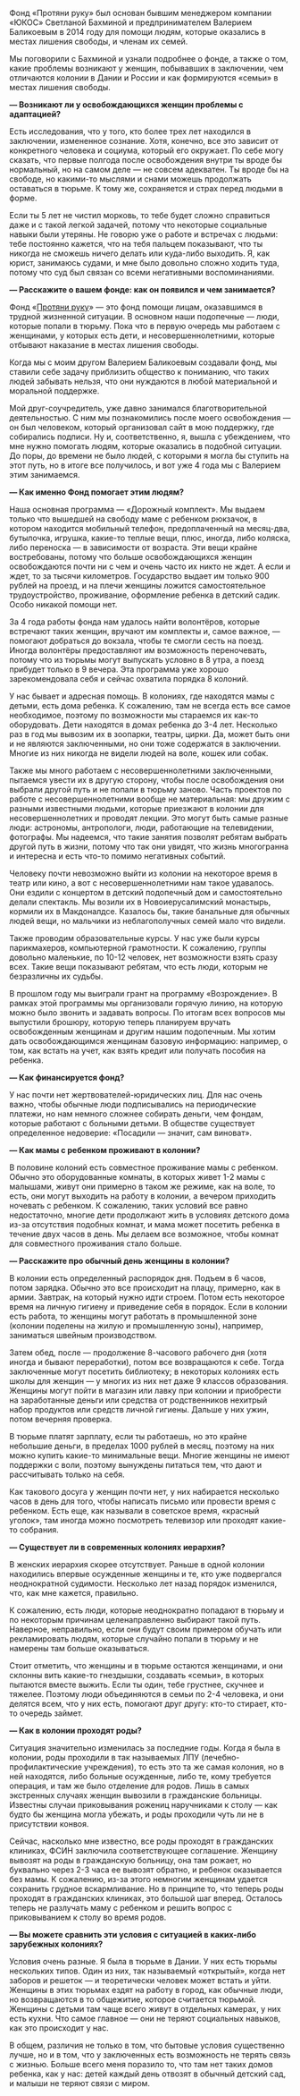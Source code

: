 Фонд «Протяни руку» был основан бывшим менеджером компании «ЮКОС» Светланой Бахминой и предпринимателем Валерием Баликоевым в 2014 году для помощи людям, которые оказались в местах лишения свободы, и членам их семей. 

Мы поговорили с Бахминой и узнали подробнее о фонде, а также о том, какие проблемы возникают у женщин, побывавших в заключении, чем отличаются колонии в Дании и России и как формируются «семьи» в местах лишения свободы.

**— Возникают ли у освобождающихся женщин проблемы с адаптацией?**

Есть исследования, что у того, кто более трех лет находился в заключении, измененное сознание. Хотя, конечно, все это зависит от конкретного человека и социума, который его окружает. По себе могу сказать, что первые полгода после освобождения внутри ты вроде бы нормальный, но на самом деле — не совсем адекватен. Ты вроде бы на свободе, но какими-то мыслями и снами можешь продолжать оставаться в тюрьме. К тому же, сохраняется и страх перед людьми в форме.

Если ты 5 лет не чистил морковь, то тебе будет сложно справиться даже и с такой легкой задачей, потому что некоторые социальные навыки были утеряны. Не говорю уже о работе и встречах с людьми: тебе постоянно кажется, что на тебя пальцем показывают, что ты никогда не сможешь ничего делать или куда-либо выходить. Я, как юрист, занимаюсь судами, и мне было довольно сложно ходить туда, потому что суд был связан со всеми негативными воспоминаниями.

**— Расскажите о вашем фонде: как он появился и чем занимается?**

Фонд «[Протяни руку](https://ruku.org/)» — это фонд помощи лицам, оказавшимся в трудной жизненной ситуации. В основном наши подопечные — люди, которые попали в тюрьму. Пока что в первую очередь мы работаем с женщинами, у которых есть дети, и несовершеннолетними, которые отбывают наказание в местах лишения свободы.

Когда мы с моим другом Валерием Баликоевым создавали фонд, мы ставили себе задачу приблизить общество к пониманию, что таких людей забывать нельзя, что они нуждаются в любой материальной и моральной поддержке.

Мой друг-соучредитель, уже давно занимался благотворительной деятельностью. С ним мы познакомились после моего освобождения — он был человеком, который организовал сайт в мою поддержку, где собирались подписи. Ну и, соответственно, я, вышла с убеждением, что мне нужно помогать людям, которые оказались в подобной ситуации. До поры, до времени не было людей, с которыми я могла бы ступить на этот путь, но в итоге все получилось, и вот уже 4 года мы c Валерием этим занимаемся.

**— Как именно Фонд помогает этим людям?**

Наша основная программа — «Дорожный комплект». Мы выдаем только что вышедшей на свободу маме с ребенком рюкзачок, в котором находится мобильный телефон, предоплаченный на месяц-два, бутылочка, игрушка, какие-то теплые вещи, плюс, иногда, либо коляска, либо переноска — в зависимости от возраста. Эти вещи крайне востребованы, потому что больше освобождающихся женщин освобождаются почти ни с чем и очень часто их никто не ждет. А если и ждет, то за тысячи километров. Государство выдает им только 900 рублей на проезд, и на плечи женщины ложится самостоятельное трудоустройство, проживание, оформление ребенка в детский садик. Особо никакой помощи нет.

За 4 года работы фонда нам удалось найти волонтёров, которые встречают таких женщин, вручают им комплекты и, самое важное, — помогают добраться до вокзала, чтобы те смогли сесть на поезд. Иногда волонтёры предоставляют им возможность переночевать, потому что из тюрьмы могут выпускать условно в 8 утра, а поезд прибудет только в 9 вечера. Эта программа уже хорошо зарекомендовала себя и сейчас охватила порядка 8 колоний.

У нас бывает и адресная помощь. В колониях, где находятся мамы с детьми, есть дома ребенка. К сожалению, там не всегда есть все самое необходимое, поэтому по возможности мы стараемся их как-то оборудовать. Дети находятся в домах ребенка до 3-4 лет. Несколько раз в год мы вывозим их в зоопарки, театры, цирки. Да, может быть они и не являются заключенными, но они тоже содержатся в заключении. Многие из них никогда не видели людей на воле, кошек или собак.

Также мы много работаем с несовершеннолетними заключенными, пытаемся увести их в другую сторону, чтобы после освобождения они выбрали другой путь и не попали в тюрьму заново. Часть проектов по работе с несовершеннолетними вообще не материальная: мы дружим с разными известными людьми, которые приезжают в колонии для несовершеннолетних и проводят лекции. Это могут быть самые разные люди: астрономы, антропологи, люди, работающие на телевидении, фотографы. Мы надеемся, что такие занятия позволят ребятам выбрать другой путь в жизни, потому что так они увидят, что жизнь многогранна и интересна и есть что-то помимо негативных событий.

Человеку почти невозможно выйти из колонии на некоторое время в театр или кино, а вот с несовершеннолетними нам такое удавалось. Они ездили с концертом в детский подопечный дом и самостоятельно делали спектакль. Мы возили их в Новоиерусалимский монастырь, кормили их в Макдоналдсе. Казалось бы, такие банальные для обычных людей вещи, но мальчики из неблагополучных семей мало что видели.

Также проводим образовательные курсы. У нас уже были курсы парикмахеров, компьютерной грамотности. К сожалению, группы довольно маленькие, по 10-12 человек, нет возможности взять сразу всех. Такие вещи показывают ребятам, что есть люди, которым не безразличны их судьбы.

В прошлом году мы выиграли грант на программу «Возрождение». В рамках этой программы мы организовали горячую линию, на которую можно было звонить и задавать вопросы. По итогам всех вопросов мы выпустили брошюру, которую теперь планируем вручать освобожденным женщинам и другим нашим подопечным. Мы хотим дать освобождающимся женщинам базовую информацию: например, о том, как встать на учет, как взять кредит или получать пособия на ребенка.

**— Как финансируется фонд?**

У нас почти нет жертвователей-юридических лиц. Для нас очень важно, чтобы обычные люди подписывались на периодические платежи, но нам немного сложнее собирать деньги, чем фондам, которые работают с больными детьми. В обществе существует определенное недоверие: «Посадили — значит, сам виноват».

**— Как мамы с ребенком проживают в колонии?**

В половине колоний есть совместное проживание мамы с ребенком. Обычно это оборудованные комнаты, в которых живет 1-2 мамы с малышами, живут они примерно в таком же режиме, как на воле, то есть, они могут выходить на работу в колонии, а вечером приходить ночевать с ребенком. К сожалению, таких условий все равно недостаточно, многие дети продолжают жить в условиях детского дома из-за отсутствия подобных комнат, и мама может посетить ребенка в течение двух часов в день. Мы делаем все возможное, чтобы комнат для совместного проживания стало больше.

**— Расскажите про обычный день женщины в колонии?**

В колонии есть определенный распорядок дня. Подъем в 6 часов, потом зарядка. Обычно это все происходит на плацу, примерно, как в армии. Завтрак, на который нужно идти строем. Потом есть некоторое время на личную гигиену и приведение себя в порядок. Если в колонии есть работа, то женщины могут работать в промышленной зоне (колонии поделены на жилую и промышленную зоны), например, заниматься швейным производством.

Затем обед, после — продолжение 8-часового рабочего дня (хотя иногда и бывают переработки), потом все возвращаются к себе. Тогда заключенные могут посетить библиотеку; в некоторых колониях есть школы для женщин — у многих из них нет даже 9 классов образования. Женщины могут пойти в магазин или лавку при колонии и приобрести на заработанные деньги или средства от родственников нехитрый набор продуктов или средств личной гигиены. Дальше у них ужин, потом вечерняя проверка. 

В тюрьме платят зарплату, если ты работаешь, но это крайне небольшие деньги, в пределах 1000 рублей в месяц, поэтому на них можно купить какие-то минимальные вещи. Многие женщины не имеют поддержки с воли, поэтому вынуждены питаться тем, что дают и рассчитывать только на себя.

Как такового досуга у женщин почти нет, у них набирается несколько часов в день для того, чтобы написать письмо или провести время с ребенком. Есть еще, как называли в советское время, «красный уголок», там иногда можно посмотреть телевизор или проходят какие-то собрания.

**— Существует ли в современных колониях **иерархия**?**

В женских иерархия скорее отсутствует. Раньше в одной колонии находились впервые осужденные женщины и те, кто уже подвергался неоднократной судимости. Несколько лет назад порядок изменился, что, как мне кажется, правильно. 

К сожалению, есть люди, которые неоднократно попадают в тюрьму и по некоторым причинам целенаправленно выбирают такой путь. Наверное, неправильно, если они будут своим примером обучать или рекламировать людям, которые случайно попали в тюрьму и не намерены там больше оказываться.

Стоит отметить, что женщины и в тюрьме остаются женщинами, и они склонны вить какие-то гнездышки, создавать «семьи», в которых пытаются вместе выжить. Если ты один, тебе грустнее, скучнее и тяжелее. Поэтому люди объединяются в семьи по 2-4 человека, и они делятся всем, что у них есть, помогают друг другу: кто-то стирает, кто-то очередь займет.

**— Как в колонии **проходят роды**?**

Ситуация значительно изменилась за последние годы. Когда я была в колонии, роды проходили в так называемых ЛПУ (лечебно-профилактические учреждения), то есть это та же самая колония, но в ней находятся, либо больные осужденные, либо те, кому требуется операция, и там же было отделение для родов. Лишь в самых экстренных случаях женщин вывозили в гражданские больницы. Известны случаи приковывания рожениц наручниками к столу — как будто бы женщина могла убежать, и роды проходили чуть ли не в присутствии конвоя.

Сейчас, насколько мне известно, все роды проходят в гражданских клиниках, ФСИН заключила соответствующее соглашение. Женщину вывозят на роды в гражданскую больницу, она там рожает, но буквально через 2-3 часа ее вывозят обратно, и ребенок оказывается без мамы. К сожалению, из-за этого немногим женщинам удается сохранить грудное вскармливание. Но в принципе то, что теперь роды проходят в гражданских клиниках, это большой шаг вперед. Осталось теперь не разлучать маму с ребенком и решить вопрос с приковыванием к столу во время родов.

**— Вы можете сравнить эти условия с ситуацией в каких-либо зарубежных колониях?**

Условия очень разные. Я была в тюрьме в Дании. У них есть тюрьмы нескольких типов. Один из них, так называемый «открытый», когда нет заборов и решеток — и теоретически человек может встать и уйти. Женщины в этих тюрьмах ездят на работу в город, как обычные люди, но возвращаются в то общежитие, которое считается тюрьмой. Женщины с детьми там чаще всего живут в отдельных камерах, у них есть кухни. Что самое главное — они не теряют социальных навыков, как это происходит у нас. 

В общем, различия не только в том, что бытовые условия существенно лучше, но и в том, что у заключенных есть возможность не терять связь с жизнью. Больше всего меня поразило то, что там нет таких домов ребенка, как у нас: детей каждый день отвозят в обычный детский сад, и малыши не теряют связи с миром.
